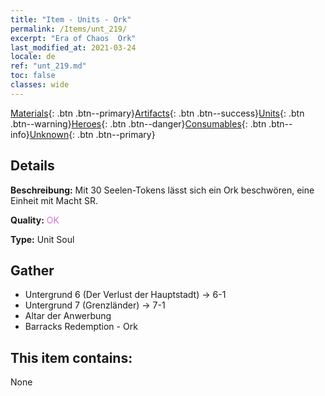 ```yaml
---
title: "Item - Units - Ork"
permalink: /Items/unt_219/
excerpt: "Era of Chaos  Ork"
last_modified_at: 2021-03-24
locale: de
ref: "unt_219.md"
toc: false
classes: wide
---
```

 [Materials](/de/Items/){: .btn .btn--primary}[Artifacts](/de/Items/Artifacts/){: .btn .btn--success}[Units](/de/Items/Units/){: .btn .btn--warning}[Heroes](/de/Items/Heroes/){: .btn .btn--danger}[Consumables](/de/Items/Consumables/){: .btn .btn--info}[Unknown](/de/Items/Unknown/){: .btn .btn--primary}

## Details
 **Beschreibung:** Mit 30 Seelen-Tokens lässt sich ein Ork beschwören, eine Einheit mit Macht SR.

 **Quality:** <span style="color: #DA70D6">OK</span>

 **Type:** Unit Soul

## Gather

*    Untergrund 6 (Der Verlust der Hauptstadt) -> 6-1 
*    Untergrund 7 (Grenzländer) -> 7-1 
*    Altar der Anwerbung 
*    Barracks Redemption - Ork 

## This item contains:

  None

